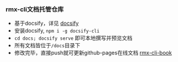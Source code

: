 ### rmx-cli文档托管仓库

- 基于docsify，详见 [docsify](https://docsify.js.org/#/zh-cn/)
- 安装docsify, `npm i -g docsify-cli`
- `cd docs; docsify serve` 即可本地撰写并预览文档 
- 所有文档皆位于`/docs`目录下
- 修改完毕，直接push就可更新github-pages在线文档  [rmx-cli-book](https://thx.github.io/rmx-cli-book/#/)